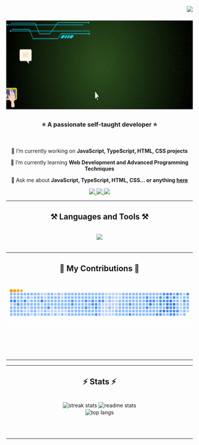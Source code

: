 <img align="right" src="https://visitor-badge.laobi.icu/badge?page_id=ithauront.ithauront" />

<h1 align="center">
    <img src="https://github.com/ithauront/iThauront/blob/main/image/Iuri%20GIthub%20.gif" style="height: 15rem; width: 50rem;"/>
</h1>

<h3 align="center">⭐️ A passionate self-taught developer ⭐️</h3>

<br/>

<div align="center">
 
 🔭 I’m currently working on **JavaScript, TypeScript, HTML, CSS projects**
 
 🌱 I’m currently learning **Web Development and Advanced Programming Techniques**

💬 Ask me about **JavaScript, TypeScript, HTML, CSS... or anything [here](https://github.com/ithauront/ithauront/issues)**

 </div>

  
<div align="center"> 
  <a href="mailto:iurithauront@gmail.com">
    <img src="https://img.shields.io/static/v1?message=Gmail&logo=gmail&label=&color=D14836&logoColor=white&labelColor=&style=for-the-badge" target="_blank"/>
  </a>
  <a href="https://www.linkedin.com/" target="_blank">
    <img src="https://img.shields.io/badge/LinkedIn-0077B5?style=for-the-badge&logo=linkedin&logoColor=white" target="_blank" />
  </a>
  <a href="https://github.com/ithauront" target="_blank">
     <img src="https://img.shields.io/badge/GitHub-100000?style=for-the-badge&logo=github&logoColor=white" target="_blank" />
  </a>
</div>

<hr/>

<h2 align="center">⚒️ Languages and Tools ⚒️</h2>
<br/>
<div align="center">
    <img src="https://skillicons.dev/icons?i=js,typescript,html,css,git,github,vscode" /><br>
</div>

<br/>
<hr/>

<div align="center">
  <h2>🌟 My Contributions 🌟</h2>
  <br>
  <img alt="snake eating my contributions" src="https://github.com/ithauront/ithauront/blob/output/github-contribution-grid-snake.gif"/>
  
  <br/><br/><br/>
</div>

<hr/>

<hr/>

<h2 align="center">⚡ Stats ⚡</h2>
<br>
<div align=center>
  <img width=390 src="https://streak-stats.demolab.com/?user=ithauront&count_private=true&theme=react&border_radius=10" alt="streak stats"/>
  <img width=390 src="https://github-readme-stats.vercel.app/api?username=ithauront&count_private=true&show_icons=true&theme=react&rank_icon=github&border_radius=10" alt="readme stats" />
  <br/>
  <img width=325 align="center" src="https://github-readme-stats.vercel.app/api/top-langs/?username=ithauront&hide=HTML&langs_count=8&layout=compact&theme=react&border_radius=10&size_weight=0.5&count_weight=0.5&exclude_repo=github-readme-stats" alt="top langs" />
</div>

<br/><br/>

<hr/>


